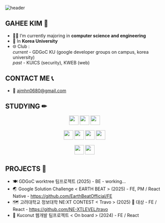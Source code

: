 ![header](https://capsule-render.vercel.app/api?type=waving&color=auto&height=200&section=header&text=WELCOME%20TO%20HEEKGH%20GITHUB&fontSize=50)

## GAHEE KIM 👋

- 👩‍💻 I’m currently majoring in **computer science and engineering**
- 🏫 In **Korea University**
- 🌐 Club :
<br>*current* - GDGoC KU (google developer groups on campus, korea university)
<br>*past* - KUICS (security), KWEB (web)
<!--
<div style="display: flex; flex-wrap: wrap; justify-content: center; gap: 10px; align-items: center; margin-top: 5px;">
  <img src="https://img.shields.io/badge/GDGoC%20KU-A2001D?style=for-the-badge&logo=google&logoColor=white" alt="GDGoC KU" height="25"/>
  <img src="https://img.shields.io/badge/KUICS-6c757d?style=for-the-badge&logo=security&logoColor=white" alt="KUICS" height="25"/>
  <img src="https://img.shields.io/badge/KWEB-6c757d?style=for-the-badge&logo=web&logoColor=white" alt="KWEB" height="25"/>
</div>
-->


## CONTACT ME 📞
- 📧 ajmhn0680@gmail.com

## STUDYING ✏
<p align="center">
    <img src="https://img.shields.io/badge/Python-3776AB?style=for-the-badge&logo=python&logoColor=white" height="30"/>
    <img src="https://img.shields.io/badge/C-A8B9CC?style=for-the-badge&logo=C&logoColor=white" height="30"/>
    <img src="https://img.shields.io/badge/C++-00599C?style=for-the-badge&logo=C%2B%2B&logoColor=white" height="30"/>
</p>

<p align="center">
    <img src="https://img.shields.io/badge/React-20232a?style=for-the-badge&logo=react&logoColor=61DAFB" height="30"/>
    <img src="https://img.shields.io/badge/HTML5-E34F26?style=for-the-badge&logo=html5&logoColor=white" height="30"/>
    <img src="https://img.shields.io/badge/CSS3-1572B6?style=for-the-badge&logo=css3&logoColor=white" height="30"/>
    <img src="https://img.shields.io/badge/JavaScript-F7DF1E?style=for-the-badge&logo=javascript&logoColor=black" height="30"/>
</p>

<p align="center">
    <img src="https://img.shields.io/badge/GitHub-181717?style=for-the-badge&logo=github&logoColor=white" height="30"/>
    <img src="https://img.shields.io/badge/Git-F05032?style=for-the-badge&logo=git&logoColor=white" height="30"/>
</p>


## PROJECTS 👣
- 🍽️ GDGoC worktree 팀프로젝트 (2025) - BE - working... 
- 🌏 Google Solution Challenge < EARTH BEAT > (2025) - FE, PM / React Native - https://github.com/EarthBeatOfficial/FE
- 🗺️ 고려대학교 정보대학 NE:XT CONTEST < Travo > (2025) 🥇 대상 - FE / React - https://github.com/NE-XTLEVEL/travo
- 🥥 Kuconut 웹개발 팀프로젝트 < On board > (2024) - FE / React




<!--
GitHub Stats & Top Langs
<img src="https://github-readme-stats.vercel.app/api?username=HEEKGH&show_icons=true&theme=onedark" width="400", height="200" />
<img alt="algorithms" src="http://mazassumnida.wtf/api/generate_badge?boj=ajmhn0680" width="400" height="200"/>
[![Solved.ac Profile](http://mazassumnida.wtf/api/generate_badge?boj=ajmhn0680)](https://solved.ac/ajmhn0680)
<img src="https://github-readme-stats.vercel.app/api/top-langs/?username=HEEKGH&layout=compact&theme=onedark" width="400", height="200" />
-->

<!--
**HEEKGH/HEEKGH** is a ✨ _special_ ✨ repository because its `README.md` (this file) appears on your GitHub profile.

Here are some ideas to get you started:

- 🔭 I’m currently working on ...
- 🌱✏ I’m currently learning ...
- 👯 I’m looking to collaborate on ...
- 🤔 I’m looking for help with ...
- 💬 Ask me about ...
- 📫 How to reach me: ...
- 😄 Pronouns: ...
- ⚡ Fun fact: ...
-->
